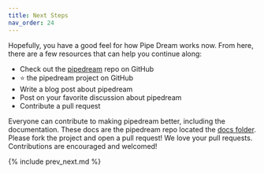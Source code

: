 ```yaml
---
title: Next Steps
nav_order: 24
---
```


Hopefully, you have a good feel for how Pipe Dream works now. From here, there are a few resources that can help you continue along:

* Check out the [pipedream](https://github.com/tongueroo/pipedream) repo on GitHub
* ⭐️ the pipedream project on GitHub
* Write a blog post about pipedream
* Post on your favorite discussion about pipedream
* Contribute a pull request

Everyone can contribute to making pipedream better, including the documentation. These docs are the pipedream repo located the [docs folder](https://github.com/tongueroo/pipedream/tree/master/docs). Please fork the project and open a pull request!  We love your pull requests. Contributions are encouraged and welcomed!

{% include prev_next.md %}